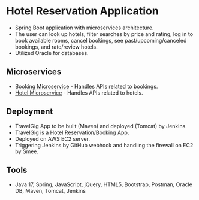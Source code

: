 # Hotel Reservation Application
- Spring Boot application with microservices architecture.
- The user can look up hotels, filter searches by price and rating, log in to book available rooms, cancel bookings, see past/upcoming/canceled bookings, and rate/review hotels.
- Utilized Oracle for databases.

## Microservices
- [Booking Microservice](https://github.com/ajk8710/TravelGig-BookingMicroservice) - Handles APIs related to bookings.
- [Hotel Microservice](https://github.com/ajk8710/TravelGig-HotelMicroservice) - Handles APIs related to hotels.

## Deployment
- TravelGig App to be built (Maven) and deployed (Tomcat) by Jenkins.
- TravelGig is a Hotel Reservation/Booking App.
- Deployed on AWS EC2 server.
- Triggering Jenkins by GitHub webhook and handling the firewall on EC2 by Smee.

## Tools
- Java 17, Spring, JavaScript, jQuery, HTML5, Bootstrap, Postman, Oracle DB, Maven, Tomcat, Jenkins

